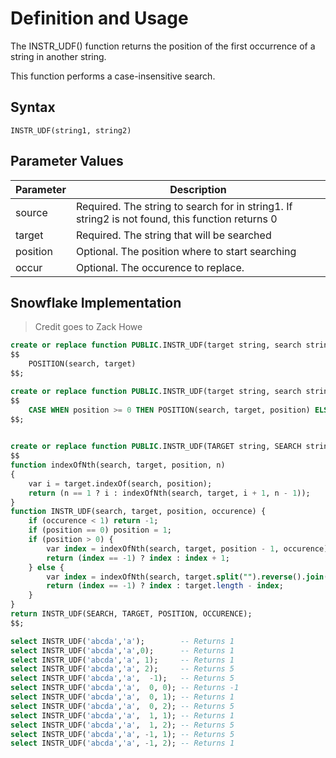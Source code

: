 
# Definition and Usage
The INSTR_UDF() function returns the position of the first occurrence of a string in another string.

This function performs a case-insensitive search.

## Syntax
`INSTR_UDF(string1, string2)`

## Parameter Values
| Parameter	| Description |
|-----------|-------------|
| source	| Required. The string to search for in string1. If string2 is not found, this function returns 0
| target	| Required. The string that will be searched
| position  | Optional. The position where to start searching |
| occur     | Optional. The occurence to replace.

## Snowflake Implementation

> Credit goes to Zack Howe

```sql
create or replace function PUBLIC.INSTR_UDF(target string, search string) returns int as
$$
    POSITION(search, target)
$$;

create or replace function PUBLIC.INSTR_UDF(target string, search string, position int) returns int as
$$
    CASE WHEN position >= 0 THEN POSITION(search, target, position) ELSE 1 + LENGTH(target) - POSITION(search, REVERSE(target), ABS(position)) END
$$;

 
create or replace function PUBLIC.INSTR_UDF(TARGET string, SEARCH string, POSITION DOUBLE, OCCURENCE DOUBLE) returns DOUBLE language javascript as
$$
function indexOfNth(search, target, position, n)
{
    var i = target.indexOf(search, position);
    return (n == 1 ? i : indexOfNth(search, target, i + 1, n - 1));
}
function INSTR_UDF(search, target, position, occurence) {
    if (occurence < 1) return -1;
    if (position == 0) position = 1;
    if (position > 0) {
        var index = indexOfNth(search, target, position - 1, occurence);
        return (index == -1) ? index : index + 1;
    } else {
        var index = indexOfNth(search, target.split("").reverse().join(""), Math.abs(position) - 1, occurence);
        return (index == -1) ? index : target.length - index;
    }
}
return INSTR_UDF(SEARCH, TARGET, POSITION, OCCURENCE);
$$;
```
 
```sql
select INSTR_UDF('abcda','a');        -- Returns 1
select INSTR_UDF('abcda','a',0);      -- Returns 1
select INSTR_UDF('abcda','a', 1);     -- Returns 1
select INSTR_UDF('abcda','a', 2);     -- Returns 5
select INSTR_UDF('abcda','a',  -1);   -- Returns 5
select INSTR_UDF('abcda','a',  0, 0); -- Returns -1
select INSTR_UDF('abcda','a',  0, 1); -- Returns 1
select INSTR_UDF('abcda','a',  0, 2); -- Returns 5
select INSTR_UDF('abcda','a',  1, 1); -- Returns 1
select INSTR_UDF('abcda','a',  1, 2); -- Returns 5
select INSTR_UDF('abcda','a', -1, 1); -- Returns 5
select INSTR_UDF('abcda','a', -1, 2); -- Returns 1
```
